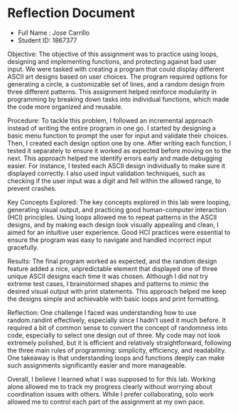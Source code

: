 # Reflection Document

* Full Name :  Jose Carrillo
* Student ID:  1867377

Objective:
The objective of this assignment was to practice using loops, designing and implementing functions, and protecting against bad user input. We were tasked with creating a program that could display different ASCII art designs based on user choices. The program required options for generating a circle, a customizable set of lines, and a random design from three different patterns. This assignment helped reinforce modularity in programming by breaking down tasks into individual functions, which made the code more organized and reusable.

Procedure:
To tackle this problem, I followed an incremental approach instead of writing the entire program in one go. I started by designing a basic menu function to prompt the user for input and validate their choices. Then, I created each design option one by one. After writing each function, I tested it separately to ensure it worked as expected before moving on to the next. This approach helped me identify errors early and made debugging easier. For instance, I tested each ASCII design individually to make sure it displayed correctly. I also used input validation techniques, such as checking if the user input was a digit and fell within the allowed range, to prevent crashes.

Key Concepts Explored:
The key concepts explored in this lab were looping, generating visual output, and practicing good human-computer interaction (HCI) principles. Using loops allowed me to repeat patterns in the ASCII designs, and by making each design look visually appealing and clean, I aimed for an intuitive user experience. Good HCI practices were essential to ensure the program was easy to navigate and handled incorrect input gracefully.

Results:
The final program worked as expected, and the random design feature added a nice, unpredictable element that displayed one of three unique ASCII designs each time it was chosen. Although I did not try extreme test cases, I brainstormed shapes and patterns to mimic the desired visual output with print statements. This approach helped me keep the designs simple and achievable with basic loops and print formatting.

Reflection:
One challenge I faced was understanding how to use random.randint effectively, especially since I hadn’t used it much before. It required a bit of common sense to convert the concept of randomness into code, especially to select one design out of three. My code may not look extremely polished, but it is efficient and relatively straightforward, following the three main rules of programming: simplicity, efficiency, and readability. One takeaway is that understanding loops and functions deeply can make such assignments significantly easier and more manageable.

Overall, I believe I learned what I was supposed to for this lab. Working alone allowed me to track my progress clearly without worrying about coordination issues with others. While I prefer collaborating, solo work allowed me to control each part of the assignment at my own pace.










